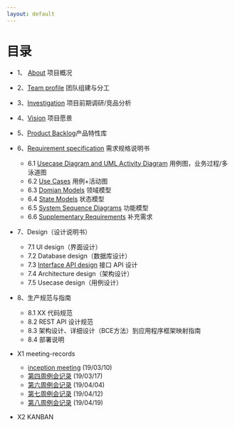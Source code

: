 ```yaml
---
layout: default
---
```




# [](#TOC)目录



* 1、 [About](01-about)  项目概况
* 2、[Team profile](02-team-profile)  团队组建与分工
* 3、[Investigation](03-investigation) 项目前期调研/竞品分析
* 4、[Vision](04-vision) 项目愿景
* 5、[Product Backlog](05-product-backlog)产品特性库
* 6、[Requirement specification](06-requirement-specification)  需求规格说明书
  - 6.1 [Usecase Diagram and UML Activity Diagram](06-01-usecase-diagram-and-uml-activity-diagram)  用例图，业务过程/多泳道图
  - 6.2 [Use Cases](06-02-use-cases) 用例+活动图
  - 6.3 [Domian Models](06-03-domian-models)  领域模型
  - 6.4 [State Models](06-04-state-models)  状态模型
  - 6.5 [System Sequence Diagrams](06-05-system-sequence-diagrams)  功能模型
  - 6.6 [Supplementary Requirements](06-06-supplementary-requirements)  补充需求
* 7、Design（设计说明书）
  - 7.1 UI design（界面设计）
  - 7.2 Database design（数据库设计）
  - 7.3 [Interface API design](07-03-interface-api-design)  接口 API 设计  
  - 7.4 Architecture design（架构设计）
  - 7.5 Usecase design（用例设计）
* 8、生产规范与指南
  - 8.1 XX 代码规范
  - 8.2 REST API 设计规范
  - 8.3 架构设计、详细设计（BCE方法）到应用程序框架映射指南
  - 8.4 部署说明

* X1 meeting-records
  - [inception meeting](X1-01-inception-meeting) (19/03/10)
  - [第四周例会记录](X1-02-week4-meeting-records) (19/03/17)
  - [第六周例会记录]() (19/04/04)
  - [第七周例会记录](X1-03-week7-meeting-record) (19/04/12)
  - [第八周例会记录](X1-04-week8-meeting-record) (19/04/19)
* X2 KANBAN

